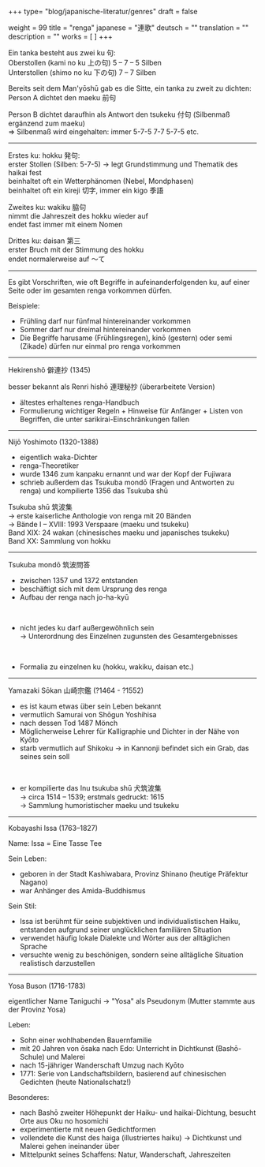 +++
type= "blog/japanische-literatur/genres"
draft = false

weight = 99
title = "renga"
japanese = "連歌"
deutsch = ""
translation = ""
description = ""
works = [
]
+++

Ein tanka besteht aus zwei ku 句:  
Oberstollen (kami no ku 上の句)   5 – 7 – 5 Silben  
Unterstollen (shimo no ku 下の句)     7 – 7 Silben

Bereits seit dem Man'yōshū gab es die Sitte, ein tanka zu zweit zu dichten:  
Person A dichtet den maeku 前句
 
Person B dichtet daraufhin als Antwort den tsukeku 付句 (Silbenmaß ergänzend zum maeku)  
=> Silbenmaß wird eingehalten: immer  5-7-5   7-7   5-7-5 etc.

---

Erstes ku: hokku 発句:  
erster Stollen (Silben: 5-7-5) -> legt Grundstimmung und Thematik des haikai fest  
beinhaltet oft ein Wetterphänomen (Nebel, Mondphasen)  
beinhaltet oft ein kireji 切字, immer ein kigo 季語

Zweites ku: wakiku 脇句  
nimmt die Jahreszeit des hokku wieder auf  
endet fast immer mit einem Nomen

Drittes ku: daisan 第三  
erster Bruch mit der Stimmung des hokku  
endet normalerweise auf ～て

---

Es gibt
Vorschriften, wie oft Begriffe in aufeinanderfolgenden ku, auf einer Seite oder im gesamten renga vorkommen dürfen.

Beispiele:  
- Frühling darf nur fünfmal hintereinander vorkommen
- Sommer darf nur dreimal hintereinander vorkommen
- Die Begriffe harusame (Frühlingsregen), kinō (gestern) oder semi (Zikade) dürfen nur einmal pro renga vorkommen

---

Hekirenshō 僻連抄 (1345)

besser bekannt als Renri hishō 連理秘抄 (überarbeitete Version)

- ältestes erhaltenes renga-Handbuch
- Formulierung wichtiger Regeln + Hinweise für Anfänger +
  Listen von Begriffen, die unter sarikirai-Einschränkungen fallen

--- 


Nijō Yoshimoto (1320-1388)

- eigentlich waka-Dichter
- renga-Theoretiker
- wurde 1346 zum kanpaku ernannt und war der Kopf der Fujiwara
- schrieb außerdem das Tsukuba mondō (Fragen und Antworten zu renga) und kompilierte 1356 das Tsukuba shū

Tsukuba shū 筑波集  
-> erste kaiserliche Anthologie von renga mit 20 Bänden  
-> Bände I – XVIII: 1993 Verspaare (maeku und tsukeku)  
   Band XIX: 24 wakan (chinesisches maeku und japanisches tsukeku)  
   Band XX: Sammlung von hokku

---

Tsukuba mondō 筑波問答

- zwischen 1357 und 1372 entstanden
- beschäftigt sich mit dem Ursprung des renga
- Aufbau der renga nach jo-ha-kyū

 
- nicht jedes ku darf außergewöhnlich sein  
-> Unterordnung des Einzelnen zugunsten des Gesamtergebnisses

 
- Formalia zu einzelnen ku (hokku, wakiku, daisan etc.)

---


Yamazaki Sōkan 山崎宗鑑 (?1464 - ?1552)

- es ist kaum etwas über sein Leben bekannt
- vermutlich Samurai von Shōgun Yoshihisa
- nach dessen Tod 1487 Mönch
- Möglicherweise Lehrer für Kalligraphie und Dichter in der Nähe von Kyōto
- starb vermutlich auf Shikoku -> in Kannonji befindet sich ein Grab, das seines sein soll

 
- er kompilierte das Inu tsukuba shū ⽝筑波集  
-> circa 1514 – 1539; erstmals gedruckt: 1615  
-> Sammlung humoristischer maeku und tsukeku

---

Kobayashi Issa (1763–1827)


Name: Issa = Eine Tasse Tee	

Sein Leben:
- geboren in der Stadt Kashiwabara, Provinz Shinano (heutige Präfektur Nagano)
- war Anhänger des Amida-Buddhismus 

Sein Stil:
- Issa ist berühmt für seine subjektiven und individualistischen Haiku, entstanden aufgrund seiner unglücklichen familiären Situation
- verwendet häufig lokale Dialekte und Wörter aus der alltäglichen Sprache
- versuchte wenig zu beschönigen, sondern seine alltägliche Situation realistisch darzustellen

---

Yosa Buson (1716-1783)

eigentlicher Name Taniguchi -> "Yosa" als Pseudonym (Mutter stammte aus der Provinz Yosa)

Leben:
- Sohn einer wohlhabenden Bauernfamilie
- mit 20 Jahren von ōsaka nach Edo: Unterricht in Dichtkunst (Bashō-Schule) und Malerei
- nach 15-jähriger Wanderschaft Umzug nach Kyōto
- 1771: Serie von Landschaftsbildern, basierend auf chinesischen Gedichten (heute Nationalschatz!)

Besonderes:
- nach Bashō zweiter Höhepunkt der Haiku- und haikai-Dichtung, besucht Orte aus Oku no hosomichi
- experimentierte mit neuen Gedichtformen
- vollendete die Kunst des haiga (illustriertes haiku) -> Dichtkunst und Malerei gehen ineinander über
- Mittelpunkt seines Schaffens: Natur, Wanderschaft, Jahreszeiten